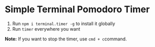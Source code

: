 # Simple Terminal Pomodoro Timer

1. Run `npm i terminal.timer -g` to install it globally
2. Run `timer` everywhere you want

**Note:** If you want to stop the timer, use `cmd + c`command.